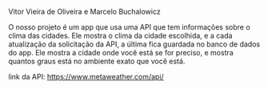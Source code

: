 ﻿Vitor Vieira de Oliveira e Marcelo Buchalowicz



O nosso projeto é um app que usa uma API que tem informações sobre o
clima das cidades. Ele mostra o clima da cidade escolhida, e a
cada atualização da solicitação da API, a última fica guardada
no banco de dados do app. Ele mostra a cidade onde você está se for
preciso, e mostra quantos graus está no ambiente exato que você está.



link da API: https://www.metaweather.com/api/

